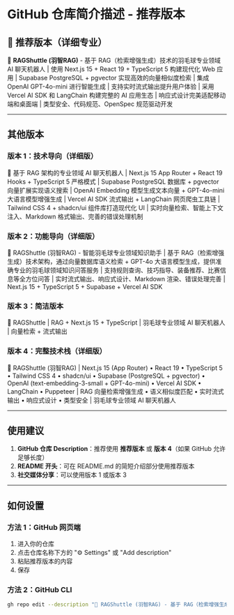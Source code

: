 # GitHub 仓库简介描述 - 推荐版本

## 🎯 推荐版本（详细专业）

🏸 **RAGShuttle (羽智RAG)** - 基于 RAG（检索增强生成）技术的羽毛球专业领域 AI 聊天机器人 | 使用 Next.js 15 + React 19 + TypeScript 5 构建现代化 Web 应用 | Supabase PostgreSQL + pgvector 实现高效的向量相似度检索 | 集成 OpenAI GPT-4o-mini 进行智能生成 | 支持实时流式输出提升用户体验 | 采用 Vercel AI SDK 和 LangChain 构建完整的 AI 应用生态 | 响应式设计完美适配移动端和桌面端 | 类型安全、代码规范、OpenSpec 规范驱动开发

---

## 其他版本

### 版本 1：技术导向（详细版）

🚀 基于 RAG 架构的专业领域 AI 聊天机器人 | Next.js 15 App Router + React 19 Hooks + TypeScript 5 严格模式 | Supabase PostgreSQL 数据库 + pgvector 向量扩展实现语义搜索 | OpenAI Embedding 模型生成文本向量 + GPT-4o-mini 大语言模型增强生成 | Vercel AI SDK 流式输出 + LangChain 网页爬虫工具链 | Tailwind CSS 4 + shadcn/ui 组件库打造现代化 UI | 实时向量检索、智能上下文注入、Markdown 格式输出、完善的错误处理机制

### 版本 2：功能导向（详细版）

🏸 RAGShuttle (羽智RAG) - 智能羽毛球专业领域知识助手 | 基于 RAG（检索增强生成）技术架构，通过向量数据库语义检索 + GPT-4o 大语言模型生成，提供准确专业的羽毛球领域知识问答服务 | 支持规则查询、技巧指导、装备推荐、比赛信息等全方位问答 | 实时流式输出、响应式设计、Markdown 渲染、错误处理完善 | Next.js 15 + TypeScript 5 + Supabase + Vercel AI SDK

### 版本 3：简洁版本

🏸 RAGShuttle | RAG + Next.js 15 + TypeScript | 羽毛球专业领域 AI 聊天机器人 | 向量检索 + 流式输出

### 版本 4：完整技术栈（详细版）

🏸 RAGShuttle (羽智RAG) | Next.js 15 (App Router) • React 19 • TypeScript 5 • Tailwind CSS 4 • shadcn/ui • Supabase (PostgreSQL + pgvector) • OpenAI (text-embedding-3-small + GPT-4o-mini) • Vercel AI SDK • LangChain • Puppeteer | RAG 向量检索增强生成 • 语义相似度匹配 • 实时流式输出 • 响应式设计 • 类型安全 | 羽毛球专业领域 AI 聊天机器人

---

## 使用建议

1. **GitHub 仓库 Description**：推荐使用 **推荐版本** 或 **版本 4**（如果 GitHub 允许足够长度）
2. **README 开头**：可在 README.md 的简短介绍部分使用推荐版本
3. **社交媒体分享**：可以使用版本 1 或版本 3

---

## 如何设置

### 方法 1：GitHub 网页端

1. 进入你的仓库
2. 点击仓库名称下方的 "⚙️ Settings" 或 "Add description"
3. 粘贴推荐版本的内容
4. 保存

### 方法 2：GitHub CLI

```bash
gh repo edit --description "🏸 RAGShuttle (羽智RAG) - 基于 RAG（检索增强生成）技术的羽毛球专业领域 AI 聊天机器人 | 使用 Next.js 15 + React 19 + TypeScript 5 构建现代化 Web 应用 | Supabase PostgreSQL + pgvector 实现高效的向量相似度检索 | 集成 OpenAI GPT-4o-mini 进行智能生成 | 支持实时流式输出提升用户体验 | 采用 Vercel AI SDK 和 LangChain 构建完整的 AI 应用生态 | 响应式设计完美适配移动端和桌面端 | 类型安全、代码规范、OpenSpec 规范驱动开发"
```
